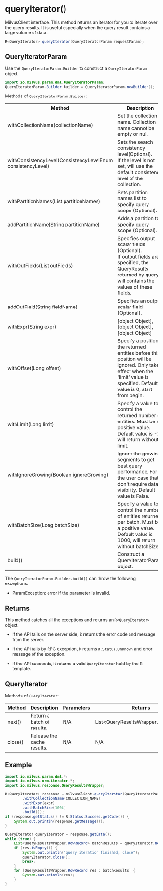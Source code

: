 # queryIterator()

MilvusClient interface. This method returns an iterator for you to iterate over the query results. It is useful especially when the query result contains a large volume of data.

```java
R<QueryIterator> queryIterator(QueryIteratorParam requestParam);
```

## QueryIteratorParam

Use the `QueryIteratorParam.Builder` to construct a `QueryIteratorParam` object.

```java
import io.milvus.param.dml.QueryIteratorParam;
QueryIteratorParam.Builder builder = QueryIteratorParam.newBuilder();
```

Methods of `QueryIteratorParam.Builder`:

<table>
    <tr>
        <th>Method</th>
        <th>Description</th>
        <th>Parameters</th>
    </tr>
    <tr>
        <td>withCollectionName(collectionName)</td>
        <td>Set the collection name. Collection name cannot be empty or null.</td>
        <td>collectionName: The target collection name.</td>
    </tr>
    <tr>
        <td>withConsistencyLevel(ConsistencyLevelEnum consistencyLevel)</td>
        <td>Sets the search consistency level(Optional).<br/>If the level is not set, will use the default consistency level of the collection.</td>
        <td>consistencyLevel: The consistency level used in the query.</td>
    </tr>
    <tr>
        <td>withPartitionNames(List<String> partitionNames)</td>
        <td>Sets partition names list to specify query scope (Optional).</td>
        <td>partitionNames: The name list of partitions to be queried.</td>
    </tr>
    <tr>
        <td>addPartitionName(String partitionName)</td>
        <td>Adds a partition to specify query scope (Optional).</td>
        <td>partitionName: A partition name to be queried.</td>
    </tr>
    <tr>
        <td>withOutFields(List<String> outFields)</td>
        <td>Specifies output scalar fields (Optional).<br/>If output fields are specified, the QueryResults returned by query() will contains the values of these fields. </td>
        <td><br/>outFields: The name list of fields to be outputed.</td>
    </tr>
    <tr>
        <td>addOutField(String fieldName)</td>
        <td>Specifies an output scalar field (Optional).</td>
        <td>fieldName: An output field name.</td>
    </tr>
    <tr>
        <td>withExpr(String expr)</td>
        <td>[object Object],[object Object],[object Object]</td>
        <td>expr: The expression to query</td>
    </tr>
    <tr>
        <td>withOffset(Long offset)</td>
        <td>Specify a position, the returned entities before this position will be ignored. Only take effect when the 'limit' value is specified. Default value is 0, start from begin.</td>
        <td>offset: A value to define the position.</td>
    </tr>
    <tr>
        <td>withLimit(Long limit)</td>
        <td>Specify a value to control the returned number of entities. Must be a positive value. Default value is -1, will return without limit.</td>
        <td>limit: A value to define the limit of returned entities.</td>
    </tr>
    <tr>
        <td>withIgnoreGrowing(Boolean ignoreGrowing)</td>
        <td>Ignore the growing segments to get best query performance. For the user case that don't require data visibility. Default value is False.</td>
        <td>ignoreGrowing: Ignore growing segments or not.</td>
    </tr>
    <tr>
        <td>withBatchSize(Long batchSize)</td>
        <td>Specify a value to control the number of entities returned per batch. Must be a positive value.<br/>Default value is 1000, will return without batchSize.</td>
        <td>batchSize: A value to define the number of entities returned per batch</td>
    </tr>
    <tr>
        <td>build()</td>
        <td>Construct a QueryIteratorParam object.</td>
        <td>N/A</td>
    </tr>
</table>

The `QueryIteratorParam.Builder.build()` can throw the following exceptions:

- ParamException: error if the parameter is invalid.

## Returns

This method catches all the exceptions and returns an `R<QueryIterator>` object.

- If the API fails on the server side, it returns the error code and message from the server.

- If the API fails by RPC exception, it returns `R.Status.Unknown` and error message of the exception.

- If the API succeeds, it returns a valid `QueryIterator` held by the R template.

## QueryIterator

Methods of `QueryIterator`:

|  **Method** |  **Description**            |  **Parameters** |  **Returns**                         |
| ----------- | --------------------------- | --------------- | ------------------------------------ |
|  next()     |  Return a batch of results. |  N/A            |  List<QueryResultsWrapper.RowRecord> |
|  close()    |  Release the cache results. |  N/A            |  N/A                                 |

## Example

```java
import io.milvus.param.dml.*;
import io.milvus.orm.iterator.*;
import io.milvus.response.QueryResultsWrapper;

R<QueryIterator> response = milvusClient.queryIterator(QueryIteratorParam.newBuilder()
        .withCollectionName(COLLECTION_NAME)
        .withExpr(expr)
        .withBatchSize(100L)
        .build());
if (response.getStatus() != R.Status.Success.getCode()) {
    System.out.println(response.getMessage());
}

QueryIterator queryIterator = response.getData();
while (true) {
    List<QueryResultsWrapper.RowRecord> batchResults = queryIterator.next();
    if (res.isEmpty()) {
        System.out.println("query iteration finished, close");
        queryIterator.close();
        break;
    }
    for (QueryResultsWrapper.RowRecord res : batchResults) {
        System.out.println(res);
    }
}
```

